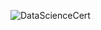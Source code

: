 
![DataScienceCert](https://github.com/SukanyaRScholar/Data_Science_Projects/assets/54338670/acb18ce5-2e04-461f-92f5-f91e04aa3ebf)
